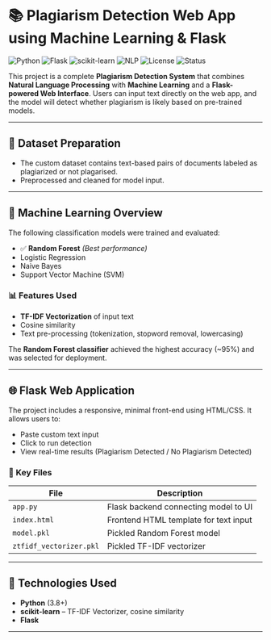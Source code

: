 # 📚 Plagiarism Detection Web App using Machine Learning & Flask

![Python](https://img.shields.io/badge/Python-3.8%2B-blue)
![Flask](https://img.shields.io/badge/Flask-Web--Framework-black)
![scikit-learn](https://img.shields.io/badge/scikit--learn-ML-orange)
![NLP](https://img.shields.io/badge/NLP-TF--IDF-yellowgreen)
![License](https://img.shields.io/badge/License-MIT-lightgrey)
![Status](https://img.shields.io/badge/Project-Completed-brightgreen)

This project is a complete **Plagiarism Detection System** that combines **Natural Language Processing** with **Machine Learning** and a **Flask-powered Web Interface**. Users can input text directly on the web app, and the model will detect whether plagiarism is likely based on pre-trained models.

---

## 📁 Dataset Preparation

- The custom dataset contains text-based pairs of documents labeled as plagiarized or not plagarised.
- Preprocessed and cleaned for model input.

---

## 🧠 Machine Learning Overview

The following classification models were trained and evaluated:

- ✅ **Random Forest** *(Best performance)*
- Logistic Regression
- Naive Bayes
- Support Vector Machine (SVM)

### 📊 Features Used

- **TF-IDF Vectorization** of input text
- Cosine similarity
- Text pre-processing (tokenization, stopword removal, lowercasing)

The **Random Forest classifier** achieved the highest accuracy (~95%) and was selected for deployment.

---

## 🌐 Flask Web Application

The project includes a responsive, minimal front-end using HTML/CSS. It allows users to:

- Paste custom text input
- Click to run detection
- View real-time results (Plagiarism Detected / No Plagiarism Detected)

### 📁 Key Files

| File                    | Description                                      |
|-------------------------|--------------------------------------------------|
| `app.py`                | Flask backend connecting model to UI             |
| `index.html`            | Frontend HTML template for text input            |
| `model.pkl`             | Pickled Random Forest model                      |
| `ztfidf_vectorizer.pkl` | Pickled TF-IDF vectorizer                        |

---

## 🧰 Technologies Used

- **Python** (3.8+)
- **scikit-learn** – TF-IDF Vectorizer, cosine similarity
- **Flask**

---
